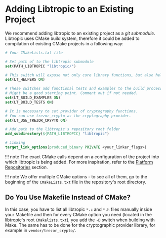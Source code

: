 # Adding Libtropic to an Existing Project
We recommend adding libtropic to an existing project as a *git submodule*. Libtropic uses CMake build system, therefore it could be added to compilation of existing CMake projects in a following way:

```cmake
# Your CMakeLists.txt file

# Set path of to the libtropic submodule
set(PATH_LIBTROPIC "libtropic/")

# This switch will expose not only core library functions, but also helper functions (recommended)
set(LT_HELPERS ON)

# These switches add functional tests and examples to the build process.
# Might be a good starting point. Comment out if not needed.
set(LT_BUILD_EXAMPLES ON)
set(LT_BUILD_TESTS ON)

# It is necessary to set provider of cryptography functions.
# You can use trezor_crypto as the cryptography provider.
set(LT_USE_TREZOR_CRYPTO ON)

# Add path to the libtropic's repository root folder
add_subdirectory(${PATH_LIBTROPIC} "libtropic")

# Linking
target_link_options(produced_binary PRIVATE <your_linker_flags>)

```


!!! note
    The exact CMake calls depend on a configuration of the project into which libtropic is being added. For more inspiration, refer to the [Platform Repositories](../index.md#platform-repositories) section.

!!! note
    We offer multiple CMake options - to see all of them, go to the beginning of the `CMakeLists.txt` file in the repository's root directory.


## Do You Use Makefile Instead of CMake?
In this case, you have to list all libtropic `*.c` and `*.h` files manually inside your Makefile and then for every CMake option you need (located in the libtropic's root `CMakelists.txt`), you add the `-D` switch when building with Make. The same has to be done for the cryptographic provider library, for example in `vendor/trezor_crypto/`.